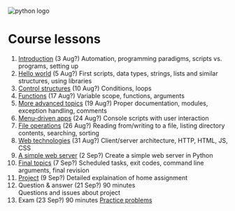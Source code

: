 <!--
Learning Outcomes
1. Explain an approach to programming to be able to solve common automation problems, and how scripting languages fit into this approach.
2. Use the scripting language to build desktop/console applications to automate common tasks.
3. Use the scripting language to execute external applications on the installed computer system as well as to schedule tasks to be run at specific intervals.
4. Build basic web applications for remote control of automated tasks.
-->

![python logo](https://www.python.org/static/community_logos/python-logo-master-v3-TM.png)

# Course lessons
1. [Introduction](lessons/01.md) (3 Aug?)
Automation, programming paradigms, scripts vs. programs, setting up
1. [Hello world](lessons/02.md) (5 Aug?)
First scripts, data types, strings, lists and similar structures, using libraries
1. [Control structures](lessons/03.md) (10 Aug?)
Conditions, loops
1. [Functions](lessons/04.md) (17 Aug?)
Variable scope, functions, arguments
1. [More advanced topics](lessons/05.md) (19 Aug?)
Proper documentation, modules, exception handling, comments
1. [Menu-driven apps](lessons/06.md) (24 Aug?)
Console scripts with user interaction
1. [File operations](lessons/07.md) (26 Aug?)
Reading from/writing to a file, listing directory contents, searching, sorting
1. [Web technologies](lessons/08.md) (31 Aug?)
Client/server architecture, HTTP, HTML, JS, CSS
1. [A simple web server](lessons/09.md) (2 Sep?)
Create a simple web server in Python
1. [Final topics](lessons/10.md) (7 Sep?)
Scheduled tasks, exit codes, command line arguments, final revision
1. [Project](lessons/project.md) (9 Sep?)
Detailed explaination of home assignment
1. Question & answer (21 Sep?)
90 minutes  
Questions and issues about project
1. Exam (23 Sep?)
90 minutes
[Practice problems](https://adriann.github.io/programming_problems.html)
